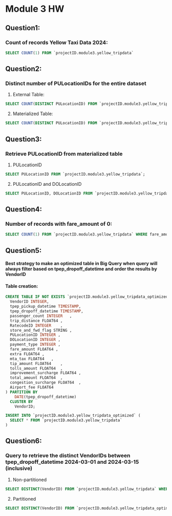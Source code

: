 # Module 3 HW

## Question1:
### Count of records Yellow Taxi Data 2024:

``` sql
SELECT COUNT(1) FROM `projectID.module3.yellow_tripdata`
```

## Question2:
### Distinct number of PULocationIDs for the entire dataset
1. External Table:
``` sql
SELECT COUNT(DISTINCT PULocationID) FROM `projectID.module3.yellow_tripdata_external`
```

2. Materialized Table:
``` sql
SELECT COUNT(DISTINCT PULocationID) FROM `projectID.module3.yellow_tripdata`
```

## Question3:
### Retrieve PULocationID from materialized table
1. PULocationID
```sql
SELECT PULocationID FROM `projectID.module3.yellow_tripdata`;
```

2. PULocationID and DOLocationID
``` sql
SELECT PULocationID, DOLocationID FROM `projectID.module3.yellow_tripdata`;
```
## Question4:
### Number of records with fare_amount of 0:
```sql
SELECT COUNT(1) FROM `projectID.module3.yellow_tripdata` WHERE fare_amount = 0
```

## Question5:
#### Best strategy to make an optimized table in Big Query when query will always filter based on tpep_dropoff_datetime and order the results by VendorID
#### Table creation:
``` sql
CREATE TABLE IF NOT EXISTS `projectID.module3.yellow_tripdata_optimized` (
  VendorID INTEGER, 
  tpep_pickup_datetime TIMESTAMP,	
  tpep_dropoff_datetime TIMESTAMP,	
  passenger_count INTEGER	,
  trip_distance FLOAT64	,
  RatecodeID INTEGER	,	
  store_and_fwd_flag STRING	,
  PULocationID INTEGER ,
  DOLocationID INTEGER ,
  payment_type INTEGER ,
  fare_amount FLOAT64 ,
  extra FLOAT64	,	
  mta_tax FLOAT64	,
  tip_amount FLOAT64	,
  tolls_amount FLOAT64	,
  improvement_surcharge FLOAT64	,
  total_amount FLOAT64	,
  congestion_surcharge FLOAT64	,
  Airport_fee FLOAT64
) PARTITION BY 
    DATE(tpep_dropoff_datetime)
  CLUSTER BY
    VendorID;

INSERT INTO `projectID.module3.yellow_tripdata_optimized` (
  SELECT * FROM `projectID.module3.yellow_tripdata`
)
```

## Question6:
### Query to retrieve the distinct VendorIDs between tpep_dropoff_datetime 2024-03-01 and 2024-03-15 (inclusive)
1. Non-partitioned

``` sql
SELECT DISTINCT(VendorID) FROM `projectID.module3.yellow_tripdata` WHERE tpep_dropoff_datetime >= '2024-03-01' AND tpep_dropoff_datetime <= '2024-03-31'
```

2. Partitioned

``` sql
SELECT DISTINCT(VendorID) FROM `projectID.module3.yellow_tripdata_optimized` WHERE tpep_dropoff_datetime >= '2024-03-01' AND tpep_dropoff_datetime <= '2024-03-31'
```
